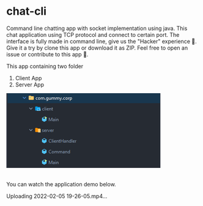 # chat-cli
Command line chatting app with socket implementation using java. 
This chat application using TCP protocol and connect to certain port.
The interface is fully made in command line, give us the "Hacker"
experience 🙂. Give it a try by clone this app or download it as ZIP.
Feel free to open an issue or contribute to this app 👋.

This app containing two folder 
1. Client App
2. Server App

![images](images/Screenshot_1.png)

<br>
You can watch the application demo below.
<br>

Uploading 2022-02-05 19-26-05.mp4…
